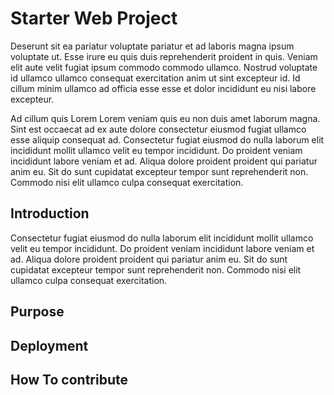 # Starter Web Project

Deserunt sit ea pariatur voluptate pariatur et ad laboris magna ipsum voluptate ut. Esse irure eu quis duis reprehenderit proident in quis. Veniam elit aute velit fugiat ipsum commodo commodo ullamco. Nostrud voluptate id ullamco ullamco consequat exercitation anim ut sint excepteur id. Id cillum minim ullamco ad officia esse esse et dolor incididunt eu nisi labore excepteur.

Ad cillum quis Lorem Lorem veniam quis eu non duis amet laborum magna. Sint est occaecat ad ex aute dolore consectetur eiusmod fugiat ullamco esse aliquip consequat ad. Consectetur fugiat eiusmod do nulla laborum elit incididunt mollit ullamco velit eu tempor incididunt. Do proident veniam incididunt labore veniam et ad. Aliqua dolore proident proident qui pariatur anim eu. Sit do sunt cupidatat excepteur tempor sunt reprehenderit non. Commodo nisi elit ullamco culpa consequat exercitation.

## Introduction 

Consectetur fugiat eiusmod do nulla laborum elit incididunt mollit ullamco velit eu tempor incididunt. Do proident veniam incididunt labore veniam et ad. Aliqua dolore proident proident qui pariatur anim eu. Sit do sunt cupidatat excepteur tempor sunt reprehenderit non. Commodo nisi elit ullamco culpa consequat exercitation.

## Purpose

## Deployment

## How To contribute